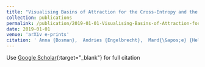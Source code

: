 ```yaml
---
title: "Visualising Basins of Attraction for the Cross-Entropy and the Squared Error Neural Network Loss Functions"
collection: publications
permalink: /publication/2019-01-01-Visualising-Basins-of-Attraction-for-the-Cross-Entropy-and-the-Squared-Error-Neural-Network-Loss-Functions
date: 2019-01-01
venue: 'arXiv e-prints'
citation: ' Anna {Bosman},  Andries {Engelbrecht},  Mard{\&apos;e} {Helbig}, &quot;Visualising Basins of Attraction for the Cross-Entropy and the Squared Error Neural Network Loss Functions.&quot; arXiv e-prints, 2019.'
---
```

Use [Google Scholar](https://scholar.google.com/scholar?q=Visualising+Basins+of+Attraction+for+the+Cross+Entropy+and+the+Squared+Error+Neural+Network+Loss+Functions){:target="_blank"} for full citation